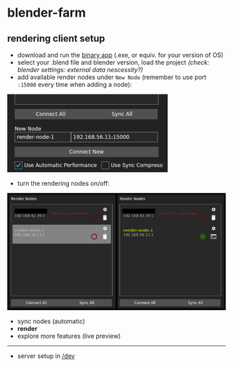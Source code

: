 # blender-farm

## rendering client setup

- download and run the [binary app](https://github.com/LogicReinc/LogicReinc.BlendFarm/releases) (.exe, or equiv. for your version of OS)
- select your .blend file and blender version, load the project *(check: blender settings: external data nescessity?)*
- add available render nodes under `New Node` (remember to use port `:15000` every time when adding a node):

![add render nodes here](https://github.com/tweetlol/blender-farm/blob/main/dev/images/add-render-node.jpg?raw=true)

- turn the rendering nodes on/off:

![render nodes off/on](https://github.com/tweetlol/blender-farm/blob/main/dev/images/render-nodes-on-off.jpg?raw=true)

- sync nodes (automatic)
- **render**
- explore more features (live preview)

___

- server setup in [/dev](https://github.com/tweetlol/blender-farm/tree/main/dev)